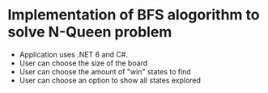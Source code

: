 # Implementation of BFS alogorithm to solve N-Queen problem

* Application uses .NET 6 and C#.
* User can choose the size of the board 
* User can choose the amount of "win" states to find
* User can choose an option to show all states explored


